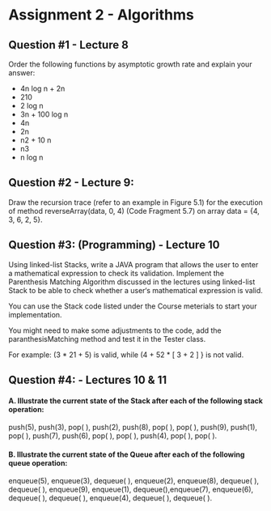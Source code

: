 # Assignment 2 - Algorithms 

## Question #1 - Lecture 8
Order the following functions by asymptotic growth rate and explain your answer:
* 4n log n + 2n
* 210
* 2 log n
* 3n + 100 log n
* 4n
* 2n
* n2 + 10 n
* n3
* n log n
## Question #2 - Lecture 9:
Draw the recursion trace (refer to an example in Figure 5.1) for the execution of method reverseArray(data, 0, 4) (Code Fragment 5.7) on array data = {4, 3, 6, 2, 5}.
## Question #3: (Programming) - Lecture 10
Using linked-list Stacks, write a JAVA program that allows the user to enter a mathematical expression to check its validation. Implement the Parenthesis Matching Algorithm discussed in the lectures using linked-list Stack to be able to check whether a user‘s mathematical expression is valid.

You can use the Stack code listed under the Course meterials to start your implementation.

You might need to make some adjustments to the code, add the paranthesisMatching method and test it in the Tester class. 

For example: (3 * 21 + 5) is valid, while (4 + 52 * [ 3 + 2 ] } is not valid.

## Question #4: - Lectures 10 & 11
#### A. Illustrate the current state of the Stack after each of the following stack operation:

push(5), push(3), pop( ), push(2), push(8), pop( ), pop( ), push(9), push(1), pop( ), push(7), push(6), pop( ), pop( ), push(4), pop( ), pop( ).

#### B. Illustrate the current state of the Queue after each of the following queue operation:

enqueue(5), enqueue(3), dequeue( ), enqueue(2), enqueue(8), dequeue( ), dequeue( ), enqueue(9), enqueue(1), dequeue(),enqueue(7), enqueue(6), dequeue( ), dequeue( ), enqueue(4), dequeue( ), dequeue( ).
